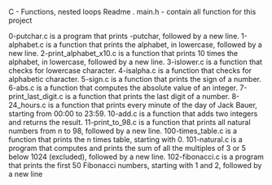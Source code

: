 C - Functions, nested loops Readme .
main.h - contain all function for this project

0-putchar.c is a program that prints -putchar, followed by a new line.
1-alphabet.c is a function that prints the alphabet, in lowercase, followed by a new line.
2-print_alphabet_x10.c is a function that prints 10 times the alphabet, in lowercase, followed by a new line.
3-islower.c is a function that checks for lowercase character.
4-isalpha.c is a function that checks for alphabetic character.
5-sign.c is a function that prints the sign of a number.
6-abs.c is a function that computes the absolute value of an integer.
7-print_last_digit.c is a function that prints the last digit of a number.
8-24_hours.c is a function that prints every minute of the day of Jack Bauer, starting from 00:00 to 23:59.
10-add.c is a function that adds two integers and returns the result.
11-print_to_98.c is a function that prints all natural numbers from n to 98, followed by a new line.
100-times_table.c is a function that prints the n times table, starting with 0.
101-natural.c is a program that computes and prints the sum of all the multiples of 3 or 5 below 1024 (excluded), followed by a new line.
102-fibonacci.c is a program that prints the first 50 Fibonacci numbers, starting with 1 and 2, followed by a new line
